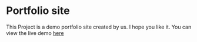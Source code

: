 # Portfolio site

This Project is a demo portfolio site created by us. I hope you like it.
You can view the live demo  [here](https://perekeme.github.io/portfolio/)
